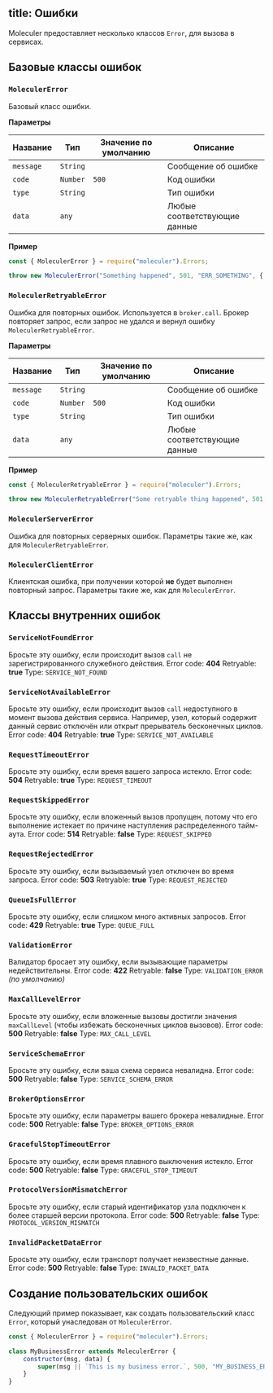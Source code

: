 title: Ошибки
---
Moleculer предоставляет несколько классов `Error`, для вызова в сервисах.

## Базовые классы ошибок

### `MoleculerError`
Базовый класс ошибки.

**Параметры**

| Название  | Тип      | Значение по умолчанию | Описание                     |
| --------- | -------- | --------------------- | ---------------------------- |
| `message` | `String` |                       | Сообщение об ошибке          |
| `code`    | `Number` | `500`                 | Код ошибки                   |
| `type`    | `String` |                       | Тип ошибки                   |
| `data`    | `any`    |                       | Любые соответствующие данные |

**Пример**
```js
const { MoleculerError } = require("moleculer").Errors;

throw new MoleculerError("Something happened", 501, "ERR_SOMETHING", { a: 5, nodeID: "node-666" });
```

### `MoleculerRetryableError`
Ошибка для повторных ошибок. Используется в `broker.call`. Брокер повторяет запрос, если запрос не удался и вернул ошибку `MoleculerRetryableError`.

**Параметры**

| Название  | Тип      | Значение по умолчанию | Описание                     |
| --------- | -------- | --------------------- | ---------------------------- |
| `message` | `String` |                       | Сообщение об ошибке          |
| `code`    | `Number` | `500`                 | Код ошибки                   |
| `type`    | `String` |                       | Тип ошибки                   |
| `data`    | `any`    |                       | Любые соответствующие данные |

**Пример**
```js
const { MoleculerRetryableError } = require("moleculer").Errors;

throw new MoleculerRetryableError("Some retryable thing happened", 501, "ERR_SOMETHING", { a: 5, nodeID: "node-666" });
```

### `MoleculerServerError`
Ошибка для повторных серверных ошибок. Параметры такие же, как для `MoleculerRetryableError`.


### `MoleculerClientError`
Клиентская ошибка, при получении которой **не** будет выполнен повторный запрос. Параметры такие же, как для `MoleculerError`.

## Классы внутренних ошибок

### `ServiceNotFoundError`
Бросьте эту ошибку, если происходит вызов `call` не зарегистрированного служебного действия. Error code: **404** Retryable: **true** Type: `SERVICE_NOT_FOUND`

### `ServiceNotAvailableError`
Бросьте эту ошибку, если происходит вызов `call` недоступного в момент вызова действия сервиса. Например, узел, который содержит данный сервис отключён или открыт прерыватель бесконечных циклов. Error code: **404** Retryable: **true** Type: `SERVICE_NOT_AVAILABLE`


### `RequestTimeoutError`
Бросьте эту ошибку, если время вашего запроса истекло. Error code: **504** Retryable: **true** Type: `REQUEST_TIMEOUT`

### `RequestSkippedError`
Бросьте эту ошибку, если вложенный вызов пропущен, потому что его выполнение истекает по причине наступления распределенного тайм-аута. Error code: **514** Retryable: **false** Type: `REQUEST_SKIPPED`

### `RequestRejectedError`
Бросьте эту ошибку, если вызываемый узел отключен во время запроса. Error code: **503** Retryable: **true** Type: `REQUEST_REJECTED`

### `QueueIsFullError`
Бросьте эту ошибку, если слишком много активных запросов. Error code: **429** Retryable: **true** Type: `QUEUE_FULL`

### `ValidationError`
Валидатор бросает эту ошибку, если вызывающие параметры недействительны. Error code: **422** Retryable: **false** Type: `VALIDATION_ERROR` _(по умолчанию)_

### `MaxCallLevelError`
Бросьте эту ошибку, если вложенные вызовы достигли значения `maxCallLevel` (чтобы избежать бесконечных циклов вызовов). Error code: **500** Retryable: **false** Type: `MAX_CALL_LEVEL`

### `ServiceSchemaError`
Бросьте эту ошибку, если ваша схема сервиса невалидна. Error code: **500** Retryable: **false** Type: `SERVICE_SCHEMA_ERROR`

### `BrokerOptionsError`
Бросьте эту ошибку, если параметры вашего брокера невалидные. Error code: **500** Retryable: **false** Type: `BROKER_OPTIONS_ERROR`

### `GracefulStopTimeoutError`
Бросьте эту ошибку, если время плавного выключения истекло. Error code: **500** Retryable: **false** Type: `GRACEFUL_STOP_TIMEOUT`

### `ProtocolVersionMismatchError`
Бросьте эту ошибку, если старый идентификатор узла подключен к более старшей версии протокола. Error code: **500** Retryable: **false** Type: `PROTOCOL_VERSION_MISMATCH`

### `InvalidPacketDataError`
Бросьте эту ошибку, если транспорт получает неизвестные данные. Error code: **500** Retryable: **false** Type: `INVALID_PACKET_DATA`

## Создание пользовательских ошибок
Следующий пример показывает, как создать пользовательский класс `Error`, который унаследован от `MoleculerError`.

```js
const { MoleculerError } = require("moleculer").Errors;

class MyBusinessError extends MoleculerError {
    constructor(msg, data) {
        super(msg || `This is my business error.`, 500, "MY_BUSINESS_ERROR", data);
    }
}
```